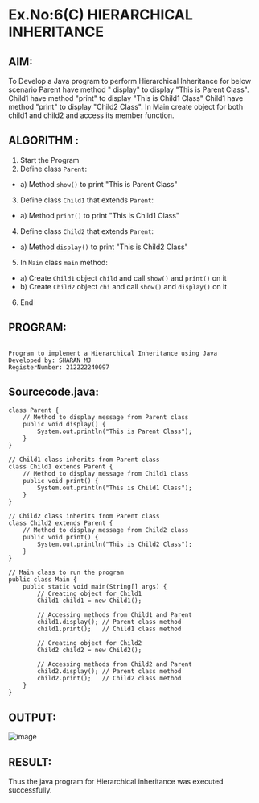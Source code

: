 # Ex.No:6(C)  HIERARCHICAL INHERITANCE 

## AIM:
  To Develop a Java program to perform Hierarchical Inheritance for below scenario Parent have method " display" to display "This is Parent Class". Child1 have method "print" to display "This is Child1 Class" Child1 have method "print" to display "Child2 Class". In Main create object for both child1 and child2 and access its member function.


## ALGORITHM :
1.  Start the Program
2.	Define class `Parent`:
-	a) Method `show()` to print "This is Parent Class"
3.	Define class `Child1` that extends `Parent`:
-	a) Method `print()` to print "This is Child1 Class"
4.	Define class `Child2` that extends `Parent`:
-	a) Method `display()` to print "This is Child2 Class"
5.	In `Main` class `main` method:
-	a) Create `Child1` object `child` and call `show()` and `print()` on it
-	b) Create `Child2` object `chi` and call `show()` and `display()` on it
6.	End

## PROGRAM:
 ```

Program to implement a Hierarchical Inheritance using Java
Developed by: SHARAN MJ
RegisterNumber: 212222240097

```

## Sourcecode.java:
```
class Parent {
    // Method to display message from Parent class
    public void display() {
        System.out.println("This is Parent Class");
    }
}

// Child1 class inherits from Parent class
class Child1 extends Parent {
    // Method to display message from Child1 class
    public void print() {
        System.out.println("This is Child1 Class");
    }
}

// Child2 class inherits from Parent class
class Child2 extends Parent {
    // Method to display message from Child2 class
    public void print() {
        System.out.println("This is Child2 Class");
    }
}

// Main class to run the program
public class Main {
    public static void main(String[] args) {
        // Creating object for Child1
        Child1 child1 = new Child1();
        
        // Accessing methods from Child1 and Parent
        child1.display(); // Parent class method
        child1.print();   // Child1 class method

        // Creating object for Child2
        Child2 child2 = new Child2();
        
        // Accessing methods from Child2 and Parent
        child2.display(); // Parent class method
        child2.print();   // Child2 class method
    }
}
```

## OUTPUT:

![image](https://github.com/user-attachments/assets/0ccbeaa4-5bc3-492c-9ea4-8328166d77c4)

## RESULT:
Thus the java program for Hierarchical inheritance was executed successfully.




